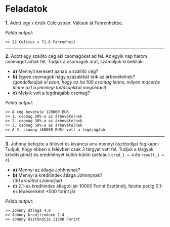 # Feladatok

**1.** Adott egy `x` érték Celciusban. Váltsuk át Fahrenheitbe.

_Példa output_:

```
>> 22 Celsius = 71.6 Fahrenheit
```

---

**2.** Adott egy szállító cég aki csomagokat ad fel. Az egyik nap három csomagot adtak fel. Tudjuk a csomagok árát, számoljuk ki belőlük:

- **a)** Mennyit keresett aznap a szállító cég?
- **b)** Egyes csomagok hágy százalékát érik az árbevételnek?\
  _(gondolkodjuk el azon, hogy ez ha 100 csomag lenne, milyen macerás lenne azt a jelenlegi tudásunkkal megoldani)_
- **c)** Melyik volt a legdrágább csomag?

_Példa output_:

```
>> A cég bevétele 120000 EUR
>> 1. csomag 20%-a az árbevételnek
>> 2. csomag 30%-a az árbevételnek
>> 3. csomag 50%-a az árbevételnek
>> A 3. csomag (60000 EUR) volt a legdrágább
```

---

**3.** Johnny befejzte a félévet és kíváncsi arra mennyi ösztöndíjat fog kapni Tudjuk, hogy ebben a félévben csak 3 tárgyat vett fel. Tudjuk a tárgyak kreditszámát és eredményét külön-külön (például: `cred_1 = 4` és `result_1 = 4`).

- **a)** Mennyi az átlaga Johhnynak?
- **b)** Mennyi a kreditindex átlaga Johnnynak?\
  _(30 kredittel számoljuk)_
- **c)** 2.1-es kreditindex átlagtól jár 10000 Forint ösztöndíj, felette pedig 0.1-es lépésenként +500 forint jár

_Példa output_:

```
>> Johnny átlaga 4.0
>> Johnny kreditindexe 2.4
>> Johnny ösztöndíja 11500 Forint
```
